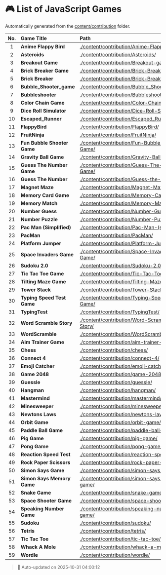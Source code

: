 # 🎮 List of JavaScript Games

Automatically generated from the [content/contribution](./content/contribution) folder.

| No. | Game Title | Path |
|:--:|:----------------|:----------------------------|
| 1 | **Anime Flappy Bird** | [./content/contribution/Anime-Flappy-Bird/](./content/contribution/Anime-Flappy-Bird/) |
| 2 | **Asteroids** | [./content/contribution/Asteroids/](./content/contribution/Asteroids/) |
| 3 | **Breakout Game** | [./content/contribution/Breakout-game/](./content/contribution/Breakout-game/) |
| 4 | **Brick Breaker Game** | [./content/contribution/Brick-Breaker-Game/](./content/contribution/Brick-Breaker-Game/) |
| 5 | **Brick Breaker** | [./content/contribution/Brick-Breaker/](./content/contribution/Brick-Breaker/) |
| 6 | **Bubble_Shooter_game** | [./content/contribution/Bubble_Shooter_game/](./content/contribution/Bubble_Shooter_game/) |
| 7 | **Bubbleshooter** | [./content/contribution/Bubbleshooter/](./content/contribution/Bubbleshooter/) |
| 8 | **Color Chain Game** | [./content/contribution/Color-Chain-game/](./content/contribution/Color-Chain-game/) |
| 9 | **Dice Roll Simulator** | [./content/contribution/Dice-Roll-Simulator/](./content/contribution/Dice-Roll-Simulator/) |
| 10 | **Escaped_Runner** | [./content/contribution/Escaped_Runner/](./content/contribution/Escaped_Runner/) |
| 11 | **FlappyBird** | [./content/contribution/FlappyBird/](./content/contribution/FlappyBird/) |
| 12 | **FruitNinja** | [./content/contribution/FruitNinja/](./content/contribution/FruitNinja/) |
| 13 | **Fun Bubble Shooter Game** | [./content/contribution/Fun-Bubble-Shooter-Game/](./content/contribution/Fun-Bubble-Shooter-Game/) |
| 14 | **Gravity Ball Game** | [./content/contribution/Gravity-Ball-Game/](./content/contribution/Gravity-Ball-Game/) |
| 15 | **Guess The Number Game** | [./content/contribution/Guess-The-Number-Game/](./content/contribution/Guess-The-Number-Game/) |
| 16 | **Guess The Number** | [./content/contribution/Guess-the-number/](./content/contribution/Guess-the-number/) |
| 17 | **Magnet Maze** | [./content/contribution/Magnet-Maze/](./content/contribution/Magnet-Maze/) |
| 18 | **Memory Card Game** | [./content/contribution/Memory-Card-Game/](./content/contribution/Memory-Card-Game/) |
| 19 | **Memory Match** | [./content/contribution/Memory-Match/](./content/contribution/Memory-Match/) |
| 20 | **Number Guess** | [./content/contribution/Number-Guess/](./content/contribution/Number-Guess/) |
| 21 | **Number Puzzle** | [./content/contribution/Number-Puzzle/](./content/contribution/Number-Puzzle/) |
| 22 | **Pac Man (Simplified)** | [./content/contribution/Pac-Man-(simplified)/](./content/contribution/Pac-Man-(simplified)/) |
| 23 | **PacMan** | [./content/contribution/PacMan/](./content/contribution/PacMan/) |
| 24 | **Platform Jumper** | [./content/contribution/Platform-Jumper/](./content/contribution/Platform-Jumper/) |
| 25 | **Space Invaders Game** | [./content/contribution/Space-Invaders-Game/](./content/contribution/Space-Invaders-Game/) |
| 26 | **Sudoku 2.0** | [./content/contribution/Sudoku-2.0/](./content/contribution/Sudoku-2.0/) |
| 27 | **Tic Tac Toe Game** | [./content/contribution/Tic-Tac-Toe-Game/](./content/contribution/Tic-Tac-Toe-Game/) |
| 28 | **Tilting Maze Game** | [./content/contribution/Tilting-Maze-Game/](./content/contribution/Tilting-Maze-Game/) |
| 29 | **Tower Stack** | [./content/contribution/Tower-Stack/](./content/contribution/Tower-Stack/) |
| 30 | **Typing Speed Test Game** | [./content/contribution/Typing-Speed-Test-Game/](./content/contribution/Typing-Speed-Test-Game/) |
| 31 | **TypingTest** | [./content/contribution/TypingTest/](./content/contribution/TypingTest/) |
| 32 | **Word Scramble Story** | [./content/contribution/Word-Scramble-Story/](./content/contribution/Word-Scramble-Story/) |
| 33 | **WordScramble** | [./content/contribution/WordScramble/](./content/contribution/WordScramble/) |
| 34 | **Aim Trainer Game** | [./content/contribution/aim-trainer-game/](./content/contribution/aim-trainer-game/) |
| 35 | **Chess** | [./content/contribution/chess/](./content/contribution/chess/) |
| 36 | **Connect 4** | [./content/contribution/connect-4/](./content/contribution/connect-4/) |
| 37 | **Emoji Catcher** | [./content/contribution/emoji-catcher/](./content/contribution/emoji-catcher/) |
| 38 | **Game 2048** | [./content/contribution/game-2048/](./content/contribution/game-2048/) |
| 39 | **Guessle** | [./content/contribution/guessle/](./content/contribution/guessle/) |
| 40 | **Hangman** | [./content/contribution/hangman/](./content/contribution/hangman/) |
| 41 | **Mastermind** | [./content/contribution/mastermind/](./content/contribution/mastermind/) |
| 42 | **Minesweeper** | [./content/contribution/minesweeper/](./content/contribution/minesweeper/) |
| 43 | **Newtons Laws** | [./content/contribution/newtons-laws/](./content/contribution/newtons-laws/) |
| 44 | **Orbit Game** | [./content/contribution/orbit-game/](./content/contribution/orbit-game/) |
| 45 | **Paddle Ball Game** | [./content/contribution/paddle-ball-game/](./content/contribution/paddle-ball-game/) |
| 46 | **Pig Game** | [./content/contribution/pig-game/](./content/contribution/pig-game/) |
| 47 | **Pong Game** | [./content/contribution/pong-game/](./content/contribution/pong-game/) |
| 48 | **Reaction Speed Test** | [./content/contribution/reaction-speed-test/](./content/contribution/reaction-speed-test/) |
| 49 | **Rock Paper Scissors** | [./content/contribution/rock-paper-scissors/](./content/contribution/rock-paper-scissors/) |
| 50 | **Simon Says Game** | [./content/contribution/simon-says-game/](./content/contribution/simon-says-game/) |
| 51 | **Simon Says Memory Game** | [./content/contribution/simon-says-memory-game/](./content/contribution/simon-says-memory-game/) |
| 52 | **Snake Game** | [./content/contribution/snake-game/](./content/contribution/snake-game/) |
| 53 | **Space Shooter Game** | [./content/contribution/space-shooter-game/](./content/contribution/space-shooter-game/) |
| 54 | **Speaking Number Game** | [./content/contribution/speaking-number-game/](./content/contribution/speaking-number-game/) |
| 55 | **Sudoku** | [./content/contribution/sudoku/](./content/contribution/sudoku/) |
| 56 | **Tetris** | [./content/contribution/tetris/](./content/contribution/tetris/) |
| 57 | **Tic Tac Toe** | [./content/contribution/tic-tac-toe/](./content/contribution/tic-tac-toe/) |
| 58 | **Whack A Mole** | [./content/contribution/whack-a-mole/](./content/contribution/whack-a-mole/) |
| 59 | **Wordle** | [./content/contribution/wordle/](./content/contribution/wordle/) |

> 🧩 Auto-updated on 2025-10-31 04:00:12
